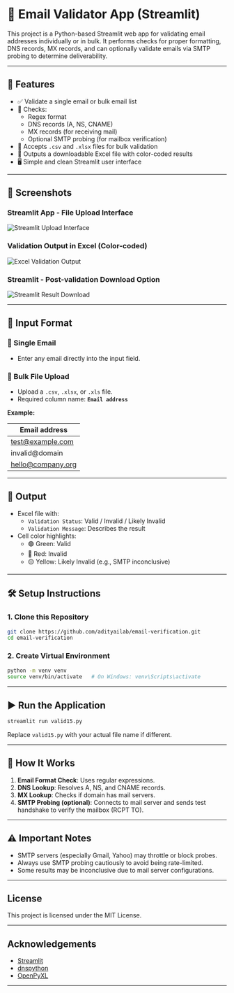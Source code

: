 # 📧 Email Validator App (Streamlit)

This project is a Python-based Streamlit web app for validating email addresses individually or in bulk. It performs checks for proper formatting, DNS records, MX records, and can optionally validate emails via SMTP probing to determine deliverability.

---

## 🚀 Features

- ✅ Validate a single email or bulk email list
- 🧪 Checks:
  - Regex format
  - DNS records (A, NS, CNAME)
  - MX records (for receiving mail)
  - Optional SMTP probing (for mailbox verification)
- 📄 Accepts `.csv` and `.xlsx` files for bulk validation
- 🎨 Outputs a downloadable Excel file with color-coded results
- 🖥️ Simple and clean Streamlit user interface

---

## 📸 Screenshots

### Streamlit App - File Upload Interface
![Streamlit Upload Interface](screenshot1.png)

### Validation Output in Excel (Color-coded)
![Excel Validation Output](screenshot2.png)

### Streamlit - Post-validation Download Option
![Streamlit Result Download](screenshot3.png)

---

## 📂 Input Format

### 📧 Single Email

- Enter any email directly into the input field.

### 📁 Bulk File Upload

- Upload a `.csv`, `.xlsx`, or `.xls` file.
- Required column name: **`Email address`**

**Example:**

| Email address         |
|-----------------------|
| test@example.com      |
| invalid@domain        |
| hello@company.org     |

---

## 🎨 Output

- Excel file with:
  - `Validation Status`: Valid / Invalid / Likely Invalid
  - `Validation Message`: Describes the result
- Cell color highlights:
  - 🟢 Green: Valid
  - 🔴 Red: Invalid
  - 🟡 Yellow: Likely Invalid (e.g., SMTP inconclusive)

---

## 🛠️ Setup Instructions

### 1. Clone this Repository

```bash
git clone https://github.com/adityailab/email-verification.git
cd email-verification
```

### 2. Create Virtual Environment

```bash
python -m venv venv
source venv/bin/activate   # On Windows: venv\Scripts\activate
```


---

## ▶️ Run the Application

```bash
streamlit run valid15.py
```

Replace `valid15.py` with your actual file name if different.

---

## 🔎 How It Works

1. **Email Format Check**: Uses regular expressions.
2. **DNS Lookup**: Resolves A, NS, and CNAME records.
3. **MX Lookup**: Checks if domain has mail servers.
4. **SMTP Probing (optional)**: Connects to mail server and sends test handshake to verify the mailbox (RCPT TO).

---

## ⚠️ Important Notes

- SMTP servers (especially Gmail, Yahoo) may throttle or block probes.
- Always use SMTP probing cautiously to avoid being rate-limited.
- Some results may be inconclusive due to mail server configurations.

---

## License

This project is licensed under the MIT License.

---

## Acknowledgements

- [Streamlit](https://streamlit.io/)
- [dnspython](https://www.dnspython.org/)
- [OpenPyXL](https://openpyxl.readthedocs.io/en/stable/)

---

